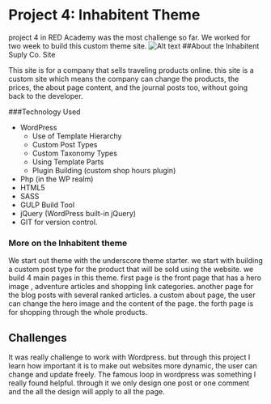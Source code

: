 # Project 4: Inhabitent Theme

project 4 in RED Academy was the most challenge so far. We worked for two week to build this custom theme site.
![Alt text](/relative//inhabitenttheme/images/canoe-girl-768x512.jpg?raw=true "inhabitent site")
##About the Inhabitent Suply Co. Site

This site is for a company that sells traveling products online. this site is a custom site which means the company can change the products, the prices, the about page content, and the journal posts too, without going back to the developer.

###Technology Used
- WordPress
  * Use of Template Hierarchy
  * Custom Post Types
  * Custom Taxonomy Types
  * Using Template Parts
  * Plugin Building (custom shop hours plugin)
- Php (in the WP realm)
- HTML5
- SASS
- GULP Build Tool
- jQuery (WordPress built-in jQuery)
- GIT for version control.

### More on the Inhabitent theme
We start out theme with the underscore theme starter. we start with building a custom post type for the product that will be sold using the website. we build 4 main pages in this theme. first page is the front page that has a hero image , adventure articles and shopping link categories. another page for the blog posts with several ranked articles. a custom about page, the user can change the hero image and the content of the page. the forth page is for shopping through the whole products.
## Challenges
It was really challenge to work with Wordpress. but through this project I learn how important it is to make out websites more dynamic, the user can change and update freely. The famous loop in wordpress was something I really found helpful. through it we only design one post or one comment and the all the design will apply to all the page.
